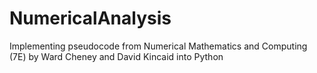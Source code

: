 # NumericalAnalysis
Implementing pseudocode from Numerical Mathematics and Computing (7E) by Ward Cheney and David Kincaid into Python
